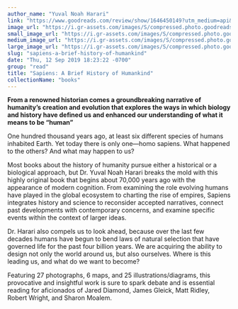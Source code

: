 ```yaml
---
author_name: "Yuval Noah Harari"
link: "https://www.goodreads.com/review/show/1646450149?utm_medium=api&utm_source=rss"
image_url: "https://i.gr-assets.com/images/S/compressed.photo.goodreads.com/books/1433930311l/20873740._SY75_.jpg"
small_image_url: "https://i.gr-assets.com/images/S/compressed.photo.goodreads.com/books/1433930311l/20873740._SY75_.jpg"
medium_image_url: "https://i.gr-assets.com/images/S/compressed.photo.goodreads.com/books/1433930311l/20873740._SX98_.jpg"
large_image_url: "https://i.gr-assets.com/images/S/compressed.photo.goodreads.com/books/1433930311l/20873740._SY475_.jpg"
slug: "sapiens-a-brief-history-of-humankind"
date: "Thu, 12 Sep 2019 18:23:22 -0700"
group: "read"
title: "Sapiens: A Brief History of Humankind"
collectionName: "books"
---
```

**From a renowned historian comes a groundbreaking narrative of humanity’s creation and evolution that explores the ways in which biology and history have defined us and enhanced our understanding of what it means to be “human”**  
  
One hundred thousand years ago, at least six different species of humans inhabited Earth. Yet today there is only one—homo sapiens. What happened to the others? And what may happen to us?  
  
Most books about the history of humanity pursue either a historical or a biological approach, but Dr. Yuval Noah Harari breaks the mold with this highly original book that begins about 70,000 years ago with the appearance of modern cognition. From examining the role evolving humans have played in the global ecosystem to charting the rise of empires, Sapiens integrates history and science to reconsider accepted narratives, connect past developments with contemporary concerns, and examine specific events within the context of larger ideas.   
  
Dr. Harari also compels us to look ahead, because over the last few decades humans have begun to bend laws of natural selection that have governed life for the past four billion years. We are acquiring the ability to design not only the world around us, but also ourselves. Where is this leading us, and what do we want to become?   
  
Featuring 27 photographs, 6 maps, and 25 illustrations/diagrams, this provocative and insightful work is sure to spark debate and is essential reading for aficionados of Jared Diamond, James Gleick, Matt Ridley, Robert Wright, and Sharon Moalem.
